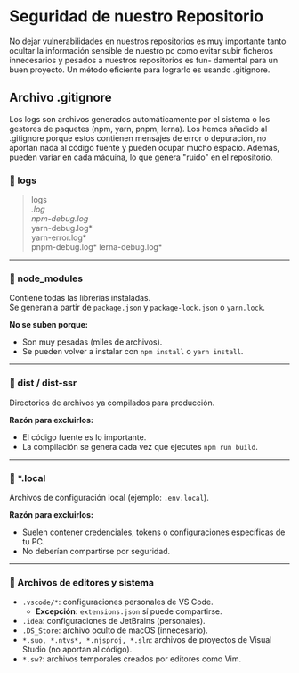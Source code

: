 # Seguridad de nuestro Repositorio
No dejar vulnerabilidades en nuestros repositorios es muy importante tanto ocultar la información sensible de nuestro pc como evitar subir ficheros innecesarios y pesados a nuestros repositorios es fun-
damental para un buen proyecto. Un método eficiente para lograrlo es usando .gitignore.

## Archivo .gitignore
Los logs son archivos generados automáticamente por el sistema o los gestores de paquetes (npm, yarn, pnpm, lerna). Los hemos añadido al .gitignore porque estos contienen mensajes de error o depuración,
no aportan nada al código fuente y pueden ocupar mucho espacio. Además, pueden variar en cada máquina, lo que genera "ruido" en el repositorio.

### 📂 logs

>logs  
*.log  
npm-debug.log*  
yarn-debug.log*  
yarn-error.log*  
pnpm-debug.log*
lerna-debug.log*

---

### 📂 node_modules
Contiene todas las librerías instaladas.  
Se generan a partir de `package.json` y `package-lock.json` o `yarn.lock`.  

**No se suben porque:**
- Son muy pesadas (miles de archivos).
- Se pueden volver a instalar con `npm install` o `yarn install`.

---

### 📂 dist / dist-ssr
Directorios de archivos ya compilados para producción.  

**Razón para excluirlos:**
- El código fuente es lo importante.
- La compilación se genera cada vez que ejecutes `npm run build`.

---

### 📄 *.local
Archivos de configuración local (ejemplo: `.env.local`).  

**Razón para excluirlos:**
- Suelen contener credenciales, tokens o configuraciones específicas de tu PC.
- No deberían compartirse por seguridad.

---

### 📝 Archivos de editores y sistema

- `.vscode/*`: configuraciones personales de VS Code.  
  - **Excepción:** `extensions.json` sí puede compartirse.  
- `.idea`: configuraciones de JetBrains (personales).  
- `.DS_Store`: archivo oculto de macOS (innecesario).  
- `*.suo, *.ntvs*, *.njsproj, *.sln`: archivos de proyectos de Visual Studio (no aportan al código).  
- `*.sw?`: archivos temporales creados por editores como Vim. 

